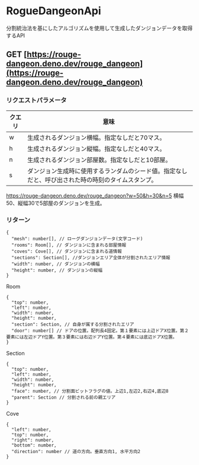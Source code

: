 # RogueDangeonApi
分割統治法を基にしたアルゴリズムを使用して生成したダンジョンデータを取得するAPI

## GET [https://rouge-dangeon.deno.dev/rouge_dangeon](https://rouge-dangeon.deno.dev/rouge_dangeon)
### リクエストパラメータ
| クエリ|  意味  |
| ---- | ---- |
|  w  |  生成されるダンジョン横幅。指定なしだと70マス。  |
|  h  |  生成されるダンジョン縦幅。指定なしだと40マス。  |
|  n  |  生成されるダンジョン部屋数。指定なしだと10部屋。  |
|  s  |  ダンジョン生成時に使用するランダムのシード値。指定なしだと、呼び出された時の時刻のタイムスタンプ。  |

https://rouge-dangeon.deno.dev/rouge_dangeon?w=50&h=30&n=5 横幅50、縦幅30で5部屋のダンジョンを生成。

### リターン
```
{
  "mesh": number[], // ローグダンジョンデータ(文字コード)
  "rooms": Room[], // ダンジョンに含まれる部屋情報
  "coves": Cove[], // ダンジョンに含まれる道情報
  "sections": Section[], //ダンジョンエリア全体が分割されたエリア情報
  "width": number, // ダンジョンの横幅
  "height": number, // ダンジョンの縦幅
}
```

Room
```
{
  "top": number,
  "left": number,
  "width": number,
  "height": number,
  "section": Section, // 自身が属する分割されたエリア
  "door": number[] // ドアの位置。配列長4固定。第１要素には上辺ドアX位置。第２要素には左辺ドアY位置。第３要素には右辺ドアY位置。第４要素には底辺ドアX位置。
}
```

Section
```
{
  "top": number,
  "left": number,
  "width": number,
  "height": number,
  "face": number, // 分割面ビットフラグの値。上辺1,左辺2,右辺4,底辺8 
  "parent": Section // 分割される前の親エリア
}
```

Cove
```
{
  "left": number,
  "top": number,
  "right": number,
  "bottom": number,
  "direction": number // 道の方向。垂直方向1, 水平方向2
}
```

